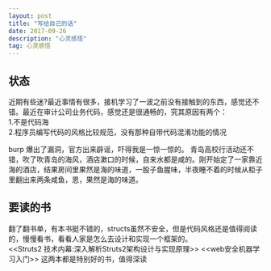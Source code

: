 ```yaml
---
layout: post  
title: "写给自己的话"  
date: 2017-09-26  
description: "心灵感悟"
tag: 心灵感悟
---
```

## 状态  
近期有些迷?最近事情有很多，接机学习了一波之前没有接触到的东西，感觉还不错。最近在审计公司业务代码，感觉还是很通畅的，究其原因有两个：  
1.不是代码海  
2.程序员编写代码的风格比较规范，没有那种自带代码混淆功能的情况  

burp 爆出了漏洞，官方出来辟谣，吓得我是一惊一惊的。
青岛高校行活动还不错，吹了吹青岛的海风，酒店漱口的时候，自来水都是咸的。刚开始定了一家靠近海的酒店，结果房间里果然是海的味道，一股子鱼腥味，半夜睡不着的时候从柜子里翻出来两条咸鱼，恩，果然是海的味道。

## 要读的书  
翻了翻书单，有本书挺不错的，structs虽然不安全，但是代码风格还是值得阅读的，慢慢看书，看看人家是怎么去设计和实现一个框架的。  
<<Struts2 技术内幕:深入解析Struts2架构设计与实现原理>>
<<web安全机器学习入门>>
这两本都是特别好的书，值得深读
